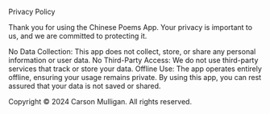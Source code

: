 

Privacy Policy

Thank you for using the Chinese Poems App. Your privacy is important to us, and we are committed to protecting it.

No Data Collection: This app does not collect, store, or share any personal information or user data.
No Third-Party Access: We do not use third-party services that track or store your data.
Offline Use: The app operates entirely offline, ensuring your usage remains private.
By using this app, you can rest assured that your data is not saved or shared.

Copyright © 2024 Carson Mulligan. All rights reserved.